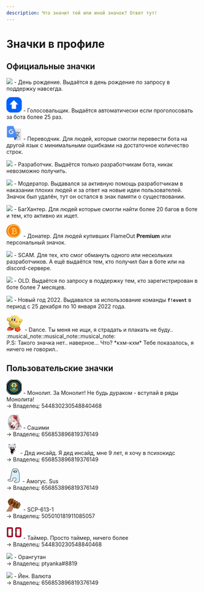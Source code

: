 ```yaml
---
description: Что значит той или иной значок? Ответ тут!
---
```


# Значки в профиле

## Официальные значки

![](../.gitbook/assets/https\_\_\_discord.com\_assets\_496cd7d4bfc59cdf6cd8a3285b42b576.svg-0.svg) - День рождение. Выдаётся в день рождение по запросу в поддержку навсегда.

![](../.gitbook/assets/840537983060017172.webp) - Голосовальщик. Выдаётся автоматически если проголосовать за бота более 25 раз.

![](../.gitbook/assets/849290020950245458.webp) - Переводчик. Для людей, которые смогли перевести бота на другой язык с минимальными ошибками на достаточное количество строк.

![](../.gitbook/assets/https\_\_\_discord.com\_assets\_509dd485f6269e2521955120f3e8f0ef.svg-0.svg) - Разработчик. Выдаётся только разработчикам бота, никак невозможно получить.

![](../.gitbook/assets/https\_\_\_discord.com\_assets\_770955b283a8a3d1cfd221f70dc0e6ee.svg-0.svg) - Модератор. Выдавался за активную помощь разработчикам в наказании плохих людей и за ответ на новые идеи пользователей. Значок был удалён, тут он остался в знак памяти о существовании.

![](../.gitbook/assets/https\_\_\_discord.com\_assets\_370f5af37229902609dec50690ec5f99.svg-0.svg) - БагХантер. Для людей которые смогли найти более 20 багов в боте и тем, кто активно их ищет.&#x20;

![](<../.gitbook/assets/823500862215028758 (1).gif>) - Донатер. Для людей купивших FlameOut **Premium** или персональный значок.

![](../.gitbook/assets/https\_\_\_discord.com\_assets\_0d9e341a5ff1e9d55e691cc7d86f05bd.svg-0.svg) - SCAM. Для тех, кто смог обмануть одного или нескольких разработчиков. А ещё выдаётся тем, кто получил бан в боте или на discord-сервере.

![](../.gitbook/assets/https\_\_\_discord.com\_assets\_ffa92fc2c8f0a781d5ae9ffbecefa054.svg-0.svg) - OLD. Выдаётся по запросу в поддержку тем, кто зарегистрирован в боте более 7 месяцев.

![](../.gitbook/assets/https\_\_\_discord.com\_assets\_2f5331445a4647af2bb317862b38502a.svg-0.svg) - Новый год 2022. Выдавался за использование команды **`f!event`** в период с 25 декабря по 10 января 2022 года.

![](../.gitbook/assets/960951684186652743.gif) - Dance. Ты меня не ищи, я страдать и плакать не буду.. :musical\_note::musical\_note::musical\_note:\
P.S: Такого значка нет.. наверное... Что? \*кхм-кхм\* Тебе показалось, я ничего не говорил..

## Пользовательские значки

![](../.gitbook/assets/957626031215353896.webp) - Монолит. За Монолит! Не будь дураком - вступай в ряды Монолита!\
\-> Владелец: 544830230548840468

![](../.gitbook/assets/921833706493214750.webp) - Сашими\
\-> Владелец: 656853896819376149

![](../.gitbook/assets/921833729985511454.gif) - Дед инсайд. Я дед инсайд, мне 9 лет, я хочу в психокидс\
\-> Владелец: 656853896819376149

![](../.gitbook/assets/921838156276449320.webp) - Амогус. Sus\
\-> Владелец: 656853896819376149

![](../.gitbook/assets/945705723973738506.webp) - SCP-613-1\
\-> Владелец: 505010181911085057

![](../.gitbook/assets/957622573234004058.gif) - Таймер. Просто таймер, ничего более\
\-> Владелец: 544830230548840468

![](<../.gitbook/assets/https\_\_\_discord.com\_assets\_70e2c1bb3d82f6e009d3aaa6d72b8fc2.svg-0 (1).svg>) - Орангутан\
\-> Владелец: ptyanka#8819

![](<../.gitbook/assets/https\_\_\_discord.com\_assets\_24f893169104e65cf4e3dfb1d817d078.svg-0 (1).svg>) - Йен. Валюта\
\-> Владелец: 656853896819376149

